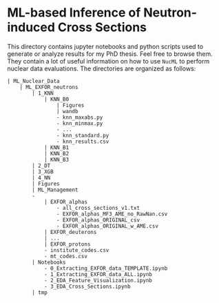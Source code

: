 # ML-based Inference of Neutron-induced Cross Sections

This directory contains jupyter notebooks and python scripts used to generate or analyze results for my PhD thesis. Feel free to browse them. They contain a lot of useful information on how to use `NucML` to perform nuclear data evaluations. The directories are organized as follows:

<!-- C:/Users/Pedro/Anaconda3/Scripts/activate
conda activate tf_nightly
cd Desktop/ML_Nuclear_Data/ML_EXFOR_neutrons/1_KNN/
python knn.py --scale_e y --version v2 --normalizer minmax --k_list  -->

```
| ML_Nuclear_Data
    | ML_EXFOR_neutrons
        | 1_KNN
            | KNN_B0
                | Figures
                | wandb
                - knn_maxabs.py
                - knn_minmax.py
                - ...
                - knn_standard.py
                - knn_results.csv
            | KNN_B1
            | KNN_B2
            | KNN_B3
        | 2_DT
        | 3_XGB
        | 4_NN
        | Figures
        | ML_Management
        - 
            | EXFOR_alphas
                - all_cross_sections_v1.txt
                - EXFOR_alphas_MF3_AME_no_RawNan.csv
                - EXFOR_alphas_ORIGINAL_csv
                - EXFOR_alphas_ORIGINAL_w_AME.csv
            | EXFOR_deuterons
            | ...
            | EXFOR_protons
            - institute_codes.csv
            - mt_codes.csv
        | Notebooks
            - 0_Extracting_EXFOR_data_TEMPLATE.ipynb
            - 1_Extracting_EXFOR_data_ALL.ipynb
            - 2_EDA_Feature_Visualization.ipynb
            - 3_EDA_Cross_Sections.ipynb
        | tmp
```
